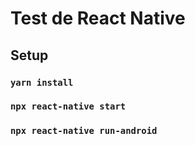 # Test de React Native

## Setup

### `yarn install`

### `npx react-native start`

### `npx react-native run-android`
